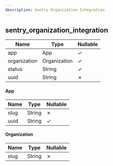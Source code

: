 ```yaml
---
description: Sentry Organization Integration
---
```

sentry_organization_integration
-------------------------------

| **Name**     | **Type**     | **Nullable** |
| ------------ | ------------ | ------------ |
| app          | App          | &check;      |
| organization | Organization | &check;      |
| status       | String       | &check;      |
| uuid         | String       | &cross;      |

#### App
| **Name** | **Type** | **Nullable** |
| -------- | -------- | ------------ |
| slug     | String   | &cross;      |
| uuid     | String   | &check;      |

#### Organization
| **Name** | **Type** | **Nullable** |
| -------- | -------- | ------------ |
| slug     | String   | &cross;      |
